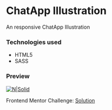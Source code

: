 # ChatApp Illustration
An responsive ChatApp Illustration

### Technologies used
* HTML5
* SASS

### Preview
[![N|Solid](https://repository-images.githubusercontent.com/287829799/2539ac80-df17-11ea-910e-2cb99b3ee8dc)](https://devnaftan.github.io/chat-app-illustration/)


Frontend Mentor Challenge: [Solution](https://www.frontendmentor.io/solutions/chatapp-illustration-MUI7Bbwcl)
